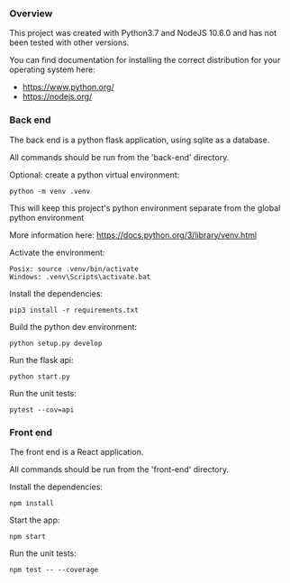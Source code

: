 ### Overview

This project was created with Python3.7 and NodeJS 10.6.0 and has not been tested with other versions.

You can find documentation for installing the correct distribution for your operating system here:
* https://www.python.org/
* https://nodejs.org/

### Back end

The back end is a python flask application, using sqlite as a database.

All commands should be run from the 'back-end' directory.

Optional: create a python virtual environment: 

    python -m venv .venv

This will keep this project's python environment separate from
the global python environment

More information here: https://docs.python.org/3/library/venv.html

Activate the environment: 
        
    Posix: source .venv/bin/activate
    Windows: .venv\Scripts\activate.bat

Install the dependencies:

    pip3 install -r requirements.txt

Build the python dev environment:

	python setup.py develop

Run the flask api:

	python start.py

Run the unit tests:

	pytest --cov=api

### Front end

The front end is a React application.

All commands should be run from the 'front-end' directory.

Install the dependencies:

    npm install

Start the app:

    npm start

Run the unit tests:

    npm test -- --coverage